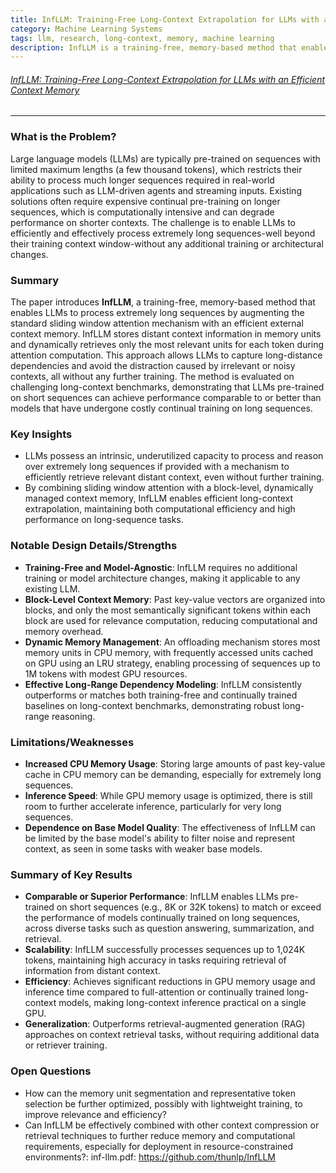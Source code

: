 ```yaml
---
title: InfLLM: Training-Free Long-Context Extrapolation for LLMs with an Efficient Context Memory
category: Machine Learning Systems
tags: llm, research, long-context, memory, machine learning
description: InfLLM is a training-free, memory-based method that enables LLMs to process extremely long sequences by augmenting the standard sliding window attention mechanism with an efficient external context memory. It allows LLMs to capture long-distance dependencies and avoid distractions from irrelevant contexts without further training.
---
```


###### [InfLLM: Training-Free Long-Context Extrapolation for LLMs with an Efficient Context Memory](https://ppl-ai-file-upload.s3.amazonaws.com/web/direct-files/31922851/d1880b1e-f732-4c87-b694-7d3a457724fc/inf-llm.pdf)

---

### What is the Problem?

Large language models (LLMs) are typically pre-trained on sequences with limited maximum lengths (a few thousand tokens), which restricts their ability to process much longer sequences required in real-world applications such as LLM-driven agents and streaming inputs. Existing solutions often require expensive continual pre-training on longer sequences, which is computationally intensive and can degrade performance on shorter contexts. The challenge is to enable LLMs to efficiently and effectively process extremely long sequences-well beyond their training context window-without any additional training or architectural changes.

### Summary

The paper introduces **InfLLM**, a training-free, memory-based method that enables LLMs to process extremely long sequences by augmenting the standard sliding window attention mechanism with an efficient external context memory. InfLLM stores distant context information in memory units and dynamically retrieves only the most relevant units for each token during attention computation. This approach allows LLMs to capture long-distance dependencies and avoid the distraction caused by irrelevant or noisy contexts, all without any further training. The method is evaluated on challenging long-context benchmarks, demonstrating that LLMs pre-trained on short sequences can achieve performance comparable to or better than models that have undergone costly continual training on long sequences.

### Key Insights

- LLMs possess an intrinsic, underutilized capacity to process and reason over extremely long sequences if provided with a mechanism to efficiently retrieve relevant distant context, even without further training.
- By combining sliding window attention with a block-level, dynamically managed context memory, InfLLM enables efficient long-context extrapolation, maintaining both computational efficiency and high performance on long-sequence tasks.

### Notable Design Details/Strengths

- **Training-Free and Model-Agnostic**: InfLLM requires no additional training or model architecture changes, making it applicable to any existing LLM.
- **Block-Level Context Memory**: Past key-value vectors are organized into blocks, and only the most semantically significant tokens within each block are used for relevance computation, reducing computational and memory overhead.
- **Dynamic Memory Management**: An offloading mechanism stores most memory units in CPU memory, with frequently accessed units cached on GPU using an LRU strategy, enabling processing of sequences up to 1M tokens with modest GPU resources.
- **Effective Long-Range Dependency Modeling**: InfLLM consistently outperforms or matches both training-free and continually trained baselines on long-context benchmarks, demonstrating robust long-range reasoning.

### Limitations/Weaknesses

- **Increased CPU Memory Usage**: Storing large amounts of past key-value cache in CPU memory can be demanding, especially for extremely long sequences.
- **Inference Speed**: While GPU memory usage is optimized, there is still room to further accelerate inference, particularly for very long sequences.
- **Dependence on Base Model Quality**: The effectiveness of InfLLM can be limited by the base model's ability to filter noise and represent context, as seen in some tasks with weaker base models.

### Summary of Key Results

- **Comparable or Superior Performance**: InfLLM enables LLMs pre-trained on short sequences (e.g., 8K or 32K tokens) to match or exceed the performance of models continually trained on long sequences, across diverse tasks such as question answering, summarization, and retrieval.
- **Scalability**: InfLLM successfully processes sequences up to 1,024K tokens, maintaining high accuracy in tasks requiring retrieval of information from distant context.
- **Efficiency**: Achieves significant reductions in GPU memory usage and inference time compared to full-attention or continually trained long-context models, making long-context inference practical on a single GPU.
- **Generalization**: Outperforms retrieval-augmented generation (RAG) approaches on context retrieval tasks, without requiring additional data or retriever training.

### Open Questions

- How can the memory unit segmentation and representative token selection be further optimized, possibly with lightweight training, to improve relevance and efficiency?
- Can InfLLM be effectively combined with other context compression or retrieval techniques to further reduce memory and computational requirements, especially for deployment in resource-constrained environments?: inf-llm.pdf: https://github.com/thunlp/InfLLM
